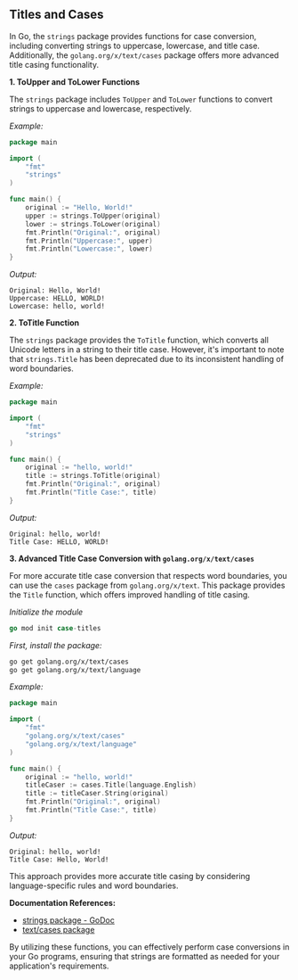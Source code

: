 ## Titles and Cases

In Go, the `strings` package provides functions for case conversion, including converting strings to uppercase, lowercase, and title case. Additionally, the `golang.org/x/text/cases` package offers more advanced title casing functionality.

**1. ToUpper and ToLower Functions**

The `strings` package includes `ToUpper` and `ToLower` functions to convert strings to uppercase and lowercase, respectively.

_Example:_

```go
package main

import (
    "fmt"
    "strings"
)

func main() {
    original := "Hello, World!"
    upper := strings.ToUpper(original)
    lower := strings.ToLower(original)
    fmt.Println("Original:", original)
    fmt.Println("Uppercase:", upper)
    fmt.Println("Lowercase:", lower)
}
```

_Output:_

```
Original: Hello, World!
Uppercase: HELLO, WORLD!
Lowercase: hello, world!
```

**2. ToTitle Function**

The `strings` package provides the `ToTitle` function, which converts all Unicode letters in a string to their title case. However, it's important to note that `strings.Title` has been deprecated due to its inconsistent handling of word boundaries.

_Example:_

```go
package main

import (
    "fmt"
    "strings"
)

func main() {
    original := "hello, world!"
    title := strings.ToTitle(original)
    fmt.Println("Original:", original)
    fmt.Println("Title Case:", title)
}
```

_Output:_

```
Original: hello, world!
Title Case: HELLO, WORLD!
```

**3. Advanced Title Case Conversion with `golang.org/x/text/cases`**

For more accurate title case conversion that respects word boundaries, you can use the `cases` package from `golang.org/x/text`. This package provides the `Title` function, which offers improved handling of title casing.

_Initialize the module_

```go
go mod init case-titles
```

_First, install the package:_

```bash
go get golang.org/x/text/cases
go get golang.org/x/text/language
```

_Example:_

```go
package main

import (
    "fmt"
    "golang.org/x/text/cases"
    "golang.org/x/text/language"
)

func main() {
    original := "hello, world!"
    titleCaser := cases.Title(language.English)
    title := titleCaser.String(original)
    fmt.Println("Original:", original)
    fmt.Println("Title Case:", title)
}
```

_Output:_

```
Original: hello, world!
Title Case: Hello, World!
```

This approach provides more accurate title casing by considering language-specific rules and word boundaries.

**Documentation References:**

- [strings package - GoDoc](https://pkg.go.dev/strings)
- [text/cases package](https://pkg.go.dev/golang.org/x/text/cases)

By utilizing these functions, you can effectively perform case conversions in your Go programs, ensuring that strings are formatted as needed for your application's requirements.
